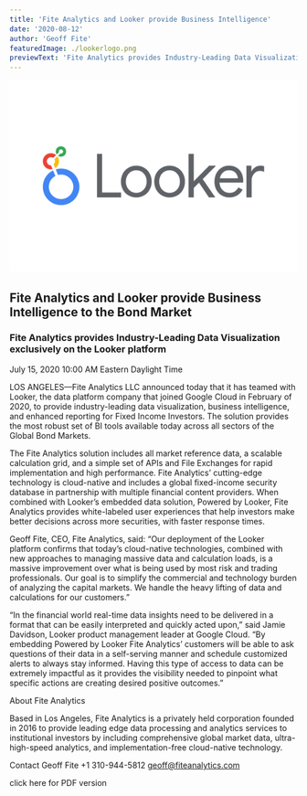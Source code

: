 ```yaml
---
title: 'Fite Analytics and Looker provide Business Intelligence'
date: '2020-08-12'
author: 'Geoff Fite'
featuredImage: ./lookerlogo.png
previewText: 'Fite Analytics provides Industry-Leading Data Visualization exclusively on the Looker platform'
---
```


![](lookerlogo.png)

## Fite Analytics and Looker provide Business Intelligence to the Bond Market

### Fite Analytics provides Industry-Leading Data Visualization exclusively on the Looker platform

July 15, 2020 10:00 AM Eastern Daylight Time

LOS ANGELES—Fite Analytics LLC announced today that it has teamed with Looker, the data platform company that joined Google Cloud in February of 2020, to provide industry-leading data visualization, business intelligence, and enhanced reporting for Fixed Income Investors. The solution provides the most robust set of BI tools available today across all sectors of the Global Bond Markets.

The Fite Analytics solution includes all market reference data, a scalable calculation grid, and a simple set of APIs and File Exchanges for rapid implementation and high performance. Fite Analytics’ cutting-edge technology is cloud-native and includes a global fixed-income security database in partnership with multiple financial content providers. When combined with Looker’s embedded data solution, Powered by Looker, Fite Analytics provides white-labeled user experiences that help investors make better decisions across more securities, with faster response times.

Geoff Fite, CEO, Fite Analytics, said: “Our deployment of the Looker platform confirms that today’s cloud-native technologies, combined with new approaches to managing massive data and calculation loads, is a massive improvement over what is being used by most risk and trading professionals. Our goal is to simplify the commercial and technology burden of analyzing the capital markets. We handle the heavy lifting of data and calculations for our customers.”

“In the financial world real-time data insights need to be delivered in a format that can be easily interpreted and quickly acted upon,” said Jamie Davidson, Looker product management leader at Google Cloud. “By embedding Powered by Looker Fite Analytics’ customers will be able to ask questions of their data in a self-serving manner and schedule customized alerts to always stay informed. Having this type of access to data can be extremely impactful as it provides the visibility needed to pinpoint what specific actions are creating desired positive outcomes.”

About Fite Analytics

Based in Los Angeles, Fite Analytics is a privately held corporation founded in 2016 to provide leading edge data processing and analytics services to institutional investors by including comprehensive global market data, ultra-high-speed analytics, and implementation-free cloud-native technology.

Contact
Geoff Fite
+1 310-944-5812
geoff@fiteanalytics.com

click here for PDF version